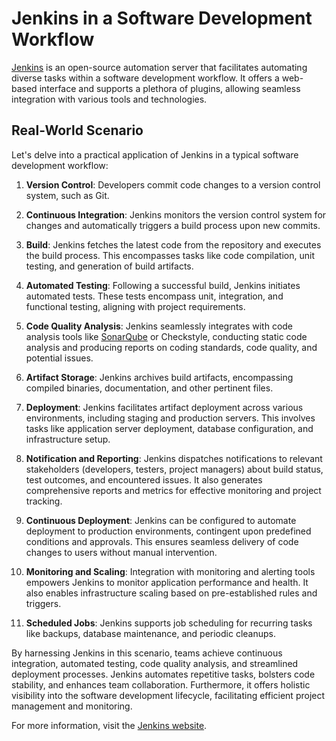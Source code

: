 # Jenkins in a Software Development Workflow

[Jenkins](https://www.jenkins.io/) is an open-source automation server that facilitates automating diverse tasks within a software development workflow. It offers a web-based interface and supports a plethora of plugins, allowing seamless integration with various tools and technologies.

## Real-World Scenario

Let's delve into a practical application of Jenkins in a typical software development workflow:

1. **Version Control**: Developers commit code changes to a version control system, such as Git.

2. **Continuous Integration**: Jenkins monitors the version control system for changes and automatically triggers a build process upon new commits.

3. **Build**: Jenkins fetches the latest code from the repository and executes the build process. This encompasses tasks like code compilation, unit testing, and generation of build artifacts.

4. **Automated Testing**: Following a successful build, Jenkins initiates automated tests. These tests encompass unit, integration, and functional testing, aligning with project requirements.

5. **Code Quality Analysis**: Jenkins seamlessly integrates with code analysis tools like [SonarQube](https://www.sonarqube.org/) or Checkstyle, conducting static code analysis and producing reports on coding standards, code quality, and potential issues.

6. **Artifact Storage**: Jenkins archives build artifacts, encompassing compiled binaries, documentation, and other pertinent files.

7. **Deployment**: Jenkins facilitates artifact deployment across various environments, including staging and production servers. This involves tasks like application server deployment, database configuration, and infrastructure setup.

8. **Notification and Reporting**: Jenkins dispatches notifications to relevant stakeholders (developers, testers, project managers) about build status, test outcomes, and encountered issues. It also generates comprehensive reports and metrics for effective monitoring and project tracking.

9. **Continuous Deployment**: Jenkins can be configured to automate deployment to production environments, contingent upon predefined conditions and approvals. This ensures seamless delivery of code changes to users without manual intervention.

10. **Monitoring and Scaling**: Integration with monitoring and alerting tools empowers Jenkins to monitor application performance and health. It also enables infrastructure scaling based on pre-established rules and triggers.

11. **Scheduled Jobs**: Jenkins supports job scheduling for recurring tasks like backups, database maintenance, and periodic cleanups.

By harnessing Jenkins in this scenario, teams achieve continuous integration, automated testing, code quality analysis, and streamlined deployment processes. Jenkins automates repetitive tasks, bolsters code stability, and enhances team collaboration. Furthermore, it offers holistic visibility into the software development lifecycle, facilitating efficient project management and monitoring.

For more information, visit the [Jenkins website](https://www.jenkins.io/).
